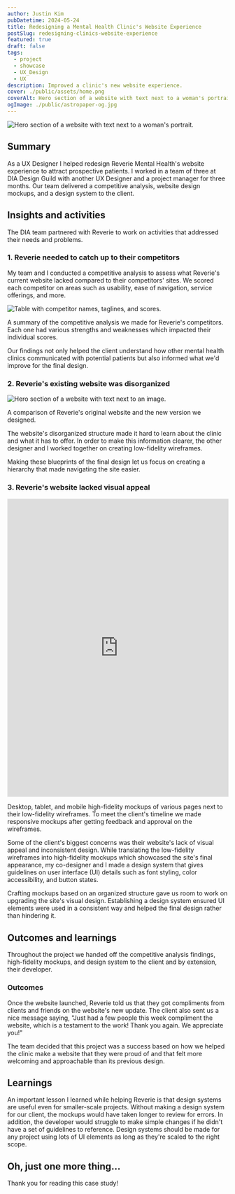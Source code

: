 ```yaml
---
author: Justin Kim
pubDatetime: 2024-05-24
title: Redesigning a Mental Health Clinic's Website Experience
postSlug: redesigning-clinics-website-experience
featured: true
draft: false
tags:
  - project
  - showcase
  - UX_Design
  - UX
description: Improved a clinic's new website experience.
cover: ./public/assets/home.png
coverAlt: Hero section of a website with text next to a woman's portrait.
ogImage: ./public/astropaper-og.jpg
---
```


![Hero section of a website with text next to a woman's portrait.](@assets/images/clinic-redesign/home.png)

## Summary

As a UX Designer I helped redesign Reverie Mental Health's website experience to attract prospective patients. I worked in a team of three at DIA Design Guild with another UX Designer and a project manager for three months. Our team delivered a competitive analysis, website design mockups, and a design system to the client.

## Insights and activities

The DIA team partnered with Reverie to work on activities that addressed their needs and problems.

### 1. Reverie needed to catch up to their competitors

My team and I conducted a competitive analysis to assess what Reverie's current website lacked compared to their competitors' sites. We scored each competitor on areas such as usability, ease of navigation, service offerings, and more.

![Table with competitor names, taglines, and scores.](@assets/images/clinic-redesign/competitive_analysis.png)

<p class="text-[--color-card-muted] text-center pt-0 mt-0 text-xs">A summary of the competitive analysis we made for Reverie's competitors. Each one had various strengths and weaknesses which impacted their individual scores.</p>

Our findings not only helped the client understand how other mental health clinics communicated with potential patients but also informed what we'd improve for the final design.

### 2. Reverie's existing website was disorganized

![Hero section of a website with text next to an image.](@assets/images/clinic-redesign/old-vs-new-website.png)

<p class="text-[--color-card-muted] text-center pt-0 mt-0 text-xs">A comparison of Reverie's original website and the new version we designed.</p>

The website's disorganized structure made it hard to learn about the clinic and what it has to offer. In order to make this information clearer, the other designer and I worked together on creating low-fidelity wireframes.

Making these blueprints of the final design let us focus on creating a hierarchy that made navigating the site easier.

### 3. Reverie's website lacked visual appeal

<p><iframe style="border: 1px solid rgba(0, 0, 0, 0.1);" width="100%" height="680" src="https://www.figma.com/embed?embed_host=share&url=https%3A%2F%2Fwww.figma.com%2Fdesign%2Fn1CriiJGvakzk2K4nxE6CK%2FReverie-Designs-Sample%3Fnode-id%3D0-1%26t%3DVF7wGqZrmdwHIpM1-1" allowfullscreen></iframe></p>

<p class="text-[--color-card-muted] text-center pt-0 mt-0 text-xs">Desktop, tablet, and mobile high-fidelity mockups of various pages next to their low-fidelity wireframes. To meet the client's timeline we made responsive mockups after getting feedback and approval on the wireframes.</p>

Some of the client's biggest concerns was their website's lack of visual appeal and inconsistent design. While translating the low-fidelity wireframes into high-fidelity mockups which showcased the site's final appearance, my co-designer and I made a design system that gives guidelines on user interface (UI) details such as font styling, color accessibility, and button states.

Crafting mockups based on an organized structure gave us room to work on upgrading the site's visual design. Establishing a design system ensured UI elements were used in a consistent way and helped the final design rather than hindering it.

## Outcomes and learnings

Throughout the project we handed off the competitive analysis findings, high-fidelity mockups, and design system to the client and by extension, their developer.

### Outcomes

Once the website launched, Reverie told us that they got compliments from clients and friends on the website's new update. The client also sent us a nice message saying, "Just had a few people this week compliment the website, which is a testament to the work! Thank you again. We appreciate you!"

The team decided that this project was a success based on how we helped the clinic make a website that they were proud of and that felt more welcoming and approachable than its previous design.

## Learnings

An important lesson I learned while helping Reverie is that design systems are useful even for smaller-scale projects. Without making a design system for our client, the mockups would have taken longer to review for errors. In addition, the developer would struggle to make simple changes if he didn't have a set of guidelines to reference. Design systems should be made for any project using lots of UI elements as long as they're scaled to the right scope.

## Oh, just one more thing...

Thank you for reading this case study!
